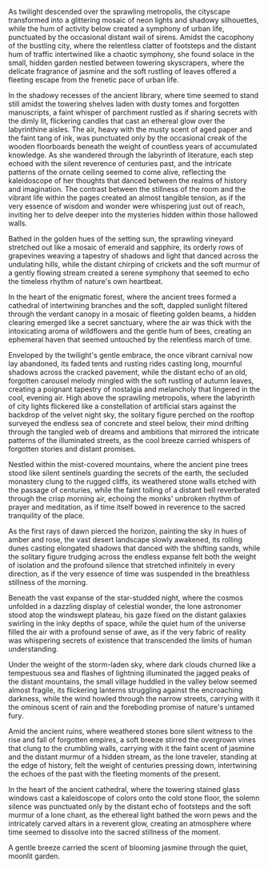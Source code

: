 As twilight descended over the sprawling metropolis, the cityscape transformed into a glittering mosaic of neon lights and shadowy silhouettes, while the hum of activity below created a symphony of urban life, punctuated by the occasional distant wail of sirens. Amidst the cacophony of the bustling city, where the relentless clatter of footsteps and the distant hum of traffic intertwined like a chaotic symphony, she found solace in the small, hidden garden nestled between towering skyscrapers, where the delicate fragrance of jasmine and the soft rustling of leaves offered a fleeting escape from the frenetic pace of urban life.

In the shadowy recesses of the ancient library, where time seemed to stand still amidst the towering shelves laden with dusty tomes and forgotten manuscripts, a faint whisper of parchment rustled as if sharing secrets with the dimly lit, flickering candles that cast an ethereal glow over the labyrinthine aisles. The air, heavy with the musty scent of aged paper and the faint tang of ink, was punctuated only by the occasional creak of the wooden floorboards beneath the weight of countless years of accumulated knowledge. As she wandered through the labyrinth of literature, each step echoed with the silent reverence of centuries past, and the intricate patterns of the ornate ceiling seemed to come alive, reflecting the kaleidoscope of her thoughts that danced between the realms of history and imagination. The contrast between the stillness of the room and the vibrant life within the pages created an almost tangible tension, as if the very essence of wisdom and wonder were whispering just out of reach, inviting her to delve deeper into the mysteries hidden within those hallowed walls.

Bathed in the golden hues of the setting sun, the sprawling vineyard stretched out like a mosaic of emerald and sapphire, its orderly rows of grapevines weaving a tapestry of shadows and light that danced across the undulating hills, while the distant chirping of crickets and the soft murmur of a gently flowing stream created a serene symphony that seemed to echo the timeless rhythm of nature's own heartbeat.

In the heart of the enigmatic forest, where the ancient trees formed a cathedral of intertwining branches and the soft, dappled sunlight filtered through the verdant canopy in a mosaic of fleeting golden beams, a hidden clearing emerged like a secret sanctuary, where the air was thick with the intoxicating aroma of wildflowers and the gentle hum of bees, creating an ephemeral haven that seemed untouched by the relentless march of time.


Enveloped by the twilight's gentle embrace, the once vibrant carnival now lay abandoned, its faded tents and rusting rides casting long, mournful shadows across the cracked pavement, while the distant echo of an old, forgotten carousel melody mingled with the soft rustling of autumn leaves, creating a poignant tapestry of nostalgia and melancholy that lingered in the cool, evening air.
High above the sprawling metropolis, where the labyrinth of city lights flickered like a constellation of artificial stars against the backdrop of the velvet night sky, the solitary figure perched on the rooftop surveyed the endless sea of concrete and steel below, their mind drifting through the tangled web of dreams and ambitions that mirrored the intricate patterns of the illuminated streets, as the cool breeze carried whispers of forgotten stories and distant promises.

Nestled within the mist-covered mountains, where the ancient pine trees stood like silent sentinels guarding the secrets of the earth, the secluded monastery clung to the rugged cliffs, its weathered stone walls etched with the passage of centuries, while the faint tolling of a distant bell reverberated through the crisp morning air, echoing the monks' unbroken rhythm of prayer and meditation, as if time itself bowed in reverence to the sacred tranquility of the place.

As the first rays of dawn pierced the horizon, painting the sky in hues of amber and rose, the vast desert landscape slowly awakened, its rolling dunes casting elongated shadows that danced with the shifting sands, while the solitary figure trudging across the endless expanse felt both the weight of isolation and the profound silence that stretched infinitely in every direction, as if the very essence of time was suspended in the breathless stillness of the morning.

Beneath the vast expanse of the star-studded night, where the cosmos unfolded in a dazzling display of celestial wonder, the lone astronomer stood atop the windswept plateau, his gaze fixed on the distant galaxies swirling in the inky depths of space, while the quiet hum of the universe filled the air with a profound sense of awe, as if the very fabric of reality was whispering secrets of existence that transcended the limits of human understanding.

Under the weight of the storm-laden sky, where dark clouds churned like a tempestuous sea and flashes of lightning illuminated the jagged peaks of the distant mountains, the small village huddled in the valley below seemed almost fragile, its flickering lanterns struggling against the encroaching darkness, while the wind howled through the narrow streets, carrying with it the ominous scent of rain and the foreboding promise of nature's untamed fury.

Amid the ancient ruins, where weathered stones bore silent witness to the rise and fall of forgotten empires, a soft breeze stirred the overgrown vines that clung to the crumbling walls, carrying with it the faint scent of jasmine and the distant murmur of a hidden stream, as the lone traveler, standing at the edge of history, felt the weight of centuries pressing down, intertwining the echoes of the past with the fleeting moments of the present.

In the heart of the ancient cathedral, where the towering stained glass windows cast a kaleidoscope of colors onto the cold stone floor, the solemn silence was punctuated only by the distant echo of footsteps and the soft murmur of a lone chant, as the ethereal light bathed the worn pews and the intricately carved altars in a reverent glow, creating an atmosphere where time seemed to dissolve into the sacred stillness of the moment.

A gentle breeze carried the scent of blooming jasmine through the quiet, moonlit garden.
